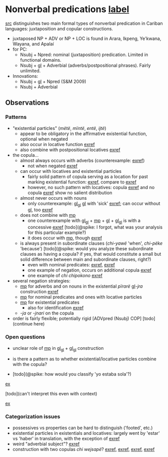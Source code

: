 # Nonverbal predications [label](nonverbal)

[src](gildea2018reconstructing[366]) distinguishes two main formal types of nonverbal predication in Cariban languages: juxtaposition and copular constructions.

* juxtaposed NP + ADV or NP + LOC is found in Arara, Ikpeng, Ye'kwana, Wayana, and Apalaí
* for PC:
    * Nsubj + Npred: nominal (juxtaposition) predication. Limited in functional domains.
    * Nsubj + [gl](cop) + Adverbial (adverbs/postpositional phrases). Fairly unlimited.
* Innovations:
    * Nsubj + [gl](cop) + Npred (S&M 2009)
    * Nsubj + Adverbial

## Observations

### Patterns
* "existential particles" (*mëtë*, *mïntë*, *entë*, *ijtë*)
    * appear to be obligatory in the affirmative existential function, optional when negated
    * also occur in locative function [exref](loc-main-aff-part-nsubj)
    * also combine with postpositional locatives [exref](convfemgrme-99)
* the copula...
    * almost always occurs with adverbs (counterexample: [exref](perm-main-q-advpred-nsubj))
        * not when negated [exref](temp-main-neg-nsubj-advpred-jra)
    * can occur with locatives and existential particles
        * fairly solid pattern of copula serving as a location for past marking existential function: [exref](ex-main-aff-part-cop-nsubj), compare to [exref](ex-main-aff-part-nsubj)
        * however, no such pattern with locatives: copula [exref](loc-main-aff-part-cop-nsubj) and no copula [exref](loc-main-aff-part-nsubj) show no salient distribution
    * almost never occurs with nouns
        * only counterexample: [gl](np)<sub>[gl](pred)</sub> [gl](cop) with 'sick' [exref](temp-main-q-npred-cop); can occur without [gl](cop), too [exref](temp-main-aff-npred-cop)
    * does not combine with [mp](pirare-nothing)
        * one counterexample with [gl](part)<sub>[gl](pred)</sub> + [mp](pirare-nothing?nt) + [gl](cop) + [gl](np)<sub>[gl](subj)</sub> is with a concessive [exref](ex-main-neg-part-pirare-cop-nsubj) [todo](@spike: I forgot, what was your analysis for this particular example?)
        * it does occur with [mp](pinire-nothing), though [exref](loc-main-neg-nsubj-cop-pinire-part)
    * is always present in subordinate clauses (*chi-yawë* 'when', *chi-pëke* 'because') [todo](@spike: would you analyze these subordinate clauses as having a copula? if  yes, that would constitute a small but solid difference between main and subordinate clauses, right?)
        * even with nominal predicates: [exref](cat-sub-aff-npred-nsubj-cop), [exref](temp-sub-aff-npred-nsubj-cop)
        * one example of negation, occurs on additional copula [exref](loc-sub-neg-locpred-cop-neg-nsubj)
        * one example of *chi chipokono* [exref](convamgu-101)
* several negation strategies:
    * [mp](jraneg) for adverbs and on nouns in the existential *pïrarë* [gl](np~subj~)*-jra* construction [exref](ex-main-neg-pirare-nsubj-jra)
    * [mp](pinire-nothing) for nominal predicates and ones with locative particles
    * [mp](pirare-nothing) for existential predicates
        * also for identification [exref](id-main-neg-npred-pirare)
    * *-ja* or *-jnari* on the copula
* order is fairly flexible; potentially rigid \[ADVpred (Nsubj) COP\] 
[todo](continue here)

### Open questions
* unclear role of [mp](maniki-rel-anim) in [gl](np)<sub>[gl](pred)</sub> + [gl](np)<sub>[gl](subj)</sub> construction
* is there a pattern as to whether existential/locative particles combine with the copula?

* [todo](@spike: how would you classify 'yo estaba sola'?)

[ex](descmensgrme-41)

[todo](can't interpret this even with context)

[ex](convamgu-297)

### Categorization issues
* possessives vs properties can be hard to distinguish ('footed', etc.)
* existential particles in existentials and locatives: largely went by 'estar' vs 'haber' in translation, with the exception of [exref](convcosnoind-48)
* weird "adverbial subject"? [exref](poss-main-neg-advsubj-pirare-locpred)
* construction with two copulas *chi wejsapë*? [exref](convhistfamsjm-92), [exref](convhistfamsjm-59), [exref](histgrme-17), [exref](histgrme-107)